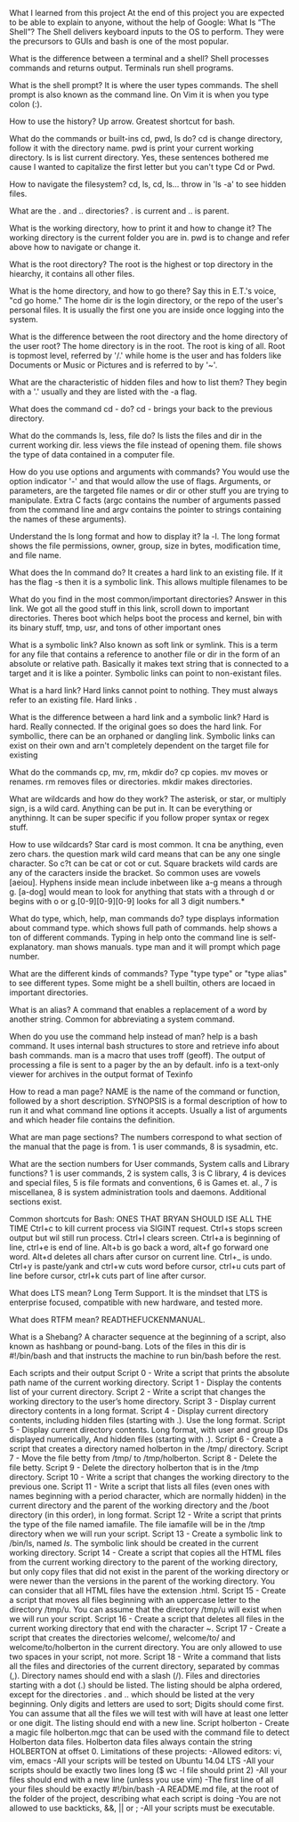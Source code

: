 What I learned from this project
At the end of this project you are expected to be able to explain to anyone, without the help of Google:
What Is “The Shell”?
The Shell delivers keyboard inputs to the OS to perform. They were the precursors to GUIs and bash is one of the most popular.

What is the difference between a terminal and a shell?
Shell processes commands and returns output. Terminals run shell programs.

What is the shell prompt?
It is where the user types commands. The shell prompt is also known as the command line. On Vim it is when you type colon (:).

How to use the history?
Up arrow. Greatest shortcut for bash.

What do the commands or built-ins cd, pwd, ls do?
cd is change directory, follow it with the directory name. pwd is print your current working directory. ls is list current directory. Yes, these sentences bothered me cause I wanted to capitalize the first letter but you can't type Cd or Pwd.

How to navigate the filesystem?
cd, ls, cd, ls... throw in 'ls -a' to see hidden files.

What are the . and .. directories?
. is current and .. is parent.

What is the working directory, how to print it and how to change it?
The working directory is the current folder you are in. pwd is to change and refer above how to navigate or change it.

What is the root directory?
The root is the highest or top directory in the hiearchy, it contains all other files.

What is the home directory, and how to go there?
Say this in E.T.'s voice, "cd go home." The home dir is the login directory, or the repo of the user's personal files. It is usually the first one you are inside once logging into the system.

What is the difference between the root directory and the home directory of the user root?
The home directory is in the root. The root is king of all. Root is topmost level, referred by '/.' while home is the user and has folders like Documents or Music or Pictures and is referred to by '~'.

What are the characteristic of hidden files and how to list them?
They begin with a '.' usually and they are listed with the -a flag.

What does the command cd - do?
cd - brings your back to the previous directory.

What do the commands ls, less, file do?
ls lists the files and dir in the current working dir. less views the file instead of opening them. file shows the type of data contained in a computer file.

How do you use options and arguments with commands?
You would use the option indicator '-' and that would allow the use of flags. Arguments, or parameters, are the targeted file names or dir or other stuff you are trying to manipulate. Extra C facts (argc contains the number of arguments passed from the command line and argv contains the pointer to strings containing the names of these arguments).

Understand the ls long format and how to display it?
la -l. The long format shows the file permissions, owner, group, size in bytes, modification time, and file name.

What does the ln command do?
It creates a hard link to an existing file. If it has the flag -s then it is a symbolic link. This allows multiple filenames to be

What do you find in the most common/important directories?
Answer in this link. We got all the good stuff in this link, scroll down to important directories. Theres boot which helps boot the process and kernel, bin with its binary stuff, tmp, usr, and tons of other important ones

What is a symbolic link?
Also known as soft link or symlink. This is a term for any file that contains a reference to another file or dir in the form of an absolute or relative path. Basically it makes text string that is connected to a target and it is like a pointer. Symbolic links can point to non-existant files.

What is a hard link?
Hard links cannot point to nothing. They must always refer to an existing file. Hard links .

What is the difference between a hard link and a symbolic link?
Hard is hard. Really connected. If the original goes so does the hard link. For symbollic, there can be an orphaned or dangling link. Symbolic links can exist on their own and arn't completely dependent on the target file for existing

What do the commands cp, mv, rm, mkdir do?
cp copies. mv moves or renames. rm removes files or directories. mkdir makes directories.

What are wildcards and how do they work?
The asterisk, or star, or multiply sign, is a wild card. Anything can be put in. It can be everything or anythinng. It can be super specific if you follow proper syntax or regex stuff.

How to use wildcards?
Star card is most common. It cna be anything, even zero chars. the question mark wild card means that can be any one single character. So c?t can be cat or cot or cut. Square brackets wild cards are any of the caracters inside the bracket. So common uses are vowels [aeiou]. Hyphens inside mean include inbetween like a-g means a through g. [a-dog] would mean to look for anything that stats with a through d or begins with o or g.[0-9][0-9][0-9] looks for all 3 digit numbers.*

What do type, which, help, man commands do?
type displays information about command type. which shows full path of commands. help shows a ton of different commands. Typing in help onto the command line is self-explanatory. man shows manuals. type man and it will prompt which page number.

What are the different kinds of commands?
Type "type type" or "type alias" to see different types. Some might be a shell builtin, others are locaed in important directories.

What is an alias?
A command that enables a replacement of a word by another string. Common for abbreviating a system command.

When do you use the command help instead of man?
help is a bash command. It uses internal bash structures to store and retrieve info about bash commands. man is a macro that uses troff (geoff). The output of processing a file is sent to a pager by the an by default. info is a text-only viewer for archives in the output format of Texinfo

How to read a man page?
NAME is the name of the command or function, followed by a short description. SYNOPSIS is a formal description of how to run it and what command line options it accepts. Usually a list of arguments and which header file contains the definition.

What are man page sections?
The numbers correspond to what section of the manual that the page is from. 1 is user commands, 8 is sysadmin, etc.

What are the section numbers for User commands, System calls and Library functions?
1 is user commands, 2 is system calls, 3 is C library, 4 is devices and special files, 5 is file formats and conventions, 6 is Games et. al., 7 is miscellanea, 8 is system administration tools and daemons. Additional sections exist.

Common shortcuts for Bash: ONES THAT BRYAN SHOULD ISE ALL THE TIME
Ctrl+c to kill current process via SIGINT request. Ctrl+s stops screen output but wil still run process. Ctrl+l clears screen. Ctrl+a is beginning of line, ctrl+e is end of line. Alt+b is go back a word, alt+f go forward one word. Alt+d deletes all chars after cursor on current line. Ctrl+_ is undo. Ctrl+y is paste/yank and ctrl+w cuts word before cursor, ctrl+u cuts part of line before cursor, ctrl+k cuts part of line after cursor.

What does LTS mean?
Long Term Support. It is the mindset that LTS is enterprise focused, compatible with new hardware, and tested more.

What does RTFM mean?
READTHEFUCKENMANUAL.

What is a Shebang?
A character sequence at the beginning of a script, also known as hashbang or pound-bang. Lots of the files in this dir is #!/bin/bash and that instructs the machine to run bin/bash before the rest.

Each scripts and their output
Script 0 - Write a script that prints the absolute path name of the current working directory.
Script 1 - Display the contents list of your current directory.
Script 2 - Write a script that changes the working directory to the user’s home directory.
Script 3 - Display current directory contents in a long format.
Script 4 - Display current directory contents, including hidden files (starting with .). Use the long format.
Script 5 - Display current directory contents. Long format, with user and group IDs displayed numerically, And hidden files (starting with .).
Script 6 - Create a script that creates a directory named holberton in the /tmp/ directory.
Script 7 - Move the file betty from /tmp/ to /tmp/holberton.
Script 8 - Delete the file betty.
Script 9 - Delete the directory holberton that is in the /tmp directory.
Script 10 - Write a script that changes the working directory to the previous one.
Script 11 - Write a script that lists all files (even ones with names beginning with a period character, which are normally hidden) in the current directory and the parent of the working directory and the /boot directory (in this order), in long format.
Script 12 - Write a script that prints the type of the file named iamafile. The file iamafile will be in the /tmp directory when we will run your script.
Script 13 - Create a symbolic link to /bin/ls, named _ls_. The symbolic link should be created in the current working directory.
Script 14 - Create a script that copies all the HTML files from the current working directory to the parent of the working directory, but only copy files that did not exist in the parent of the working directory or were newer than the versions in the parent of the working directory. You can consider that all HTML files have the extension .html.
Script 15 - Create a script that moves all files beginning with an uppercase letter to the directory /tmp/u. You can assume that the directory /tmp/u will exist when we will run your script.
Script 16 - Create a script that deletes all files in the current working directory that end with the character ~.
Script 17 - Create a script that creates the directories welcome/, welcome/to/ and welcome/to/holberton in the current directory. You are only allowed to use two spaces in your script, not more.
Script 18 - Write a command that lists all the files and directories of the current directory, separated by commas (,). Directory names should end with a slash (/). Files and directories starting with a dot (.) should be listed. The listing should be alpha ordered, except for the directories . and .. which should be listed at the very beginning. Only digits and letters are used to sort; Digits should come first. You can assume that all the files we will test with will have at least one letter or one digit. The listing should end with a new line.
Script holberton - Create a magic file holberton.mgc that can be used with the command file to detect Holberton data files. Holberton data files always contain the string HOLBERTON at offset 0.
Limitations of these projects:
-Allowed editors: vi, vim, emacs
-All your scripts will be tested on Ubuntu 14.04 LTS
-All your scripts should be exactly two lines long ($ wc -l file should print 2)
-All your files should end with a new line (unless you use vim)
-The first line of all your files should be exactly #!/bin/bash
-A README.md file, at the root of the folder of the project, describing what each script is doing
-You are not allowed to use backticks, &&, || or ;
-All your scripts must be executable.
